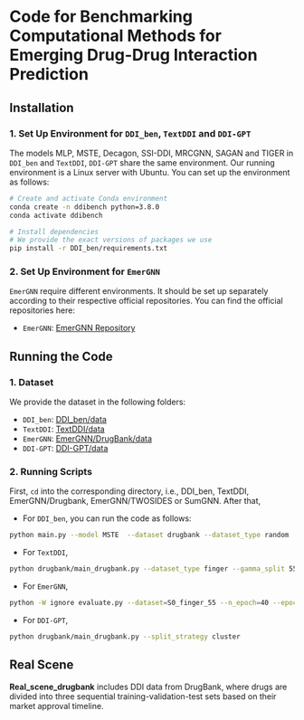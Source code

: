 # Code for Benchmarking Computational Methods for Emerging Drug-Drug Interaction Prediction


## Installation
### 1. Set Up Environment for `DDI_ben`, `TextDDI` and `DDI-GPT`
The models MLP, MSTE, Decagon, SSI-DDI, MRCGNN, SAGAN and TIGER in `DDI_ben` and `TextDDI`, `DDI-GPT` share the same environment. Our running environment is a Linux server with Ubuntu. You can set up the environment as follows:

```bash
# Create and activate Conda environment
conda create -n ddibench python=3.8.0
conda activate ddibench

# Install dependencies
# We provide the exact versions of packages we use
pip install -r DDI_ben/requirements.txt
```

### 2. Set Up Environment for `EmerGNN`
`EmerGNN` require different environments. It should be set up separately according to their respective official repositories. You can find the official repositories here:  
- `EmerGNN`: [EmerGNN Repository](https://github.com/LARS-research/EmerGNN)  

## Running the Code
### 1. Dataset
We provide the dataset in the following folders:
- `DDI_ben`: [DDI_ben/data](https://github.com/LARS-research/DDI-Bench/DDI_ben/data)
- `TextDDI`: [TextDDI/data](https://github.com/LARS-research/DDI-Bench/TextDDI/data)
- `EmerGNN`: [EmerGNN/DrugBank/data](https://github.com/LARS-research/DDI-Bench/EmerGNN/DrugBank/data)
- `DDI-GPT`: [DDI-GPT/data](https://github.com/LARS-research/DDI-Bench/data)

### 2. Running Scripts
First, `cd` into the corresponding directory, i.e., DDI_ben, TextDDI, EmerGNN/Drugbank, EmerGNN/TWOSIDES or SumGNN. After that,

- For `DDI_ben`, you can run the code as follows:
```bash
python main.py --model MSTE  --dataset drugbank --dataset_type random  --lr 3e-3 --gpu 0 
```

- For `TextDDI`, 
```bash
python drugbank/main_drugbank.py --dataset_type finger --gamma_split 55
```

- For `EmerGNN`,
```bash
python -W ignore evaluate.py --dataset=S0_finger_55 --n_epoch=40 --epoch_per_test=2 --gpu=0
```

- For `DDI-GPT`, 
```bash
python drugbank/main_drugbank.py --split_strategy cluster
```

## Real Scene
**Real_scene_drugbank** includes DDI data from DrugBank, where drugs are divided into three sequential training-validation-test sets based on their market approval timeline.
